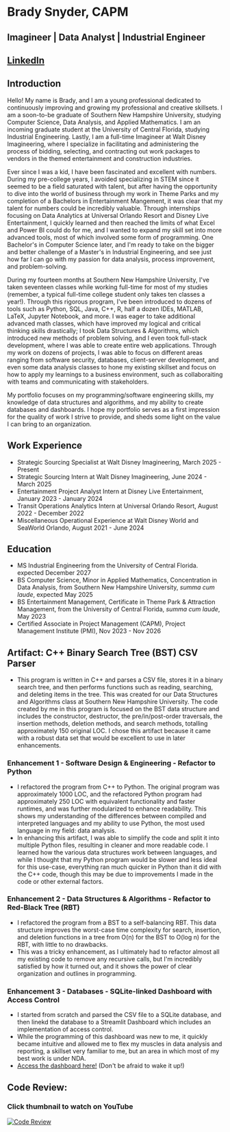# Brady Snyder, CAPM
## Imagineer | Data Analyst | Industrial Engineer
## [LinkedIn](www.linkedin.com/in/bradysnyder879/)

## Introduction
Hello! My name is Brady, and I am a young professional dedicated to continuously improving and growing my professional and creative skillsets. I am a soon-to-be graduate of Southern New Hampshire University, studying Computer Science, Data Analysis, and Applied Mathematics. I am an incoming graduate student at the University of Central Florida, studying Industrial Engineering. Lastly, I am a full-time Imagineer at Walt Disney Imagineering, where I specialize in facilitating and administering the process of bidding, selecting, and contracting out work packages to vendors in the themed entertainment and construction industries.

Ever since I was a kid, I have been fascinated and excellent with numbers. During my pre-college years, I avoided specializing in STEM since it seemed to be a field saturated with talent, but after having the opportunity to dive into the world of business through my work in Theme Parks and my completion of a Bachelors in Entertainment Mangement, it was clear that my talent for numbers could be incredibly valuable. Through internships focusing on Data Analytics at Universal Orlando Resort and Disney Live Entertainment, I quickly learned and then reached the limits of what Excel and Power BI could do for me, and I wanted to expand my skill set into more advanced tools, most of which involved some form of programming. One Bachelor's in Computer Science later, and I'm ready to take on the bigger and better challenge of a Master's in Industrial Engineering, and see just how far I can go with my passion for data analysis, process improvement, and problem-solving.

During my fourteen months at Southern New Hampshire University, I've taken seventeen classes while working full-time for most of my studies (remember, a typical full-time college student only takes ten classes a year!). Through this rigorous program, I've been introduced to dozens of tools such as Python, SQL, Java, C++, R, half a dozen IDEs, MATLAB, LaTeX, Jupyter Notebook, and more. I was eager to take additional advanced math classes, which have improved my logical and critical thinking skills drastically; I took Data Structures & Algorithms, which introduced new methods of problem solving, and I even took full-stack development, where I was able to create entire web applications. Through my work on dozens of projects, I was able to focus on different areas ranging from software security, databases, client-server development, and even some data analysis classes to hone my existing skillset and focus on how to apply my learnings to a business environment, such as collaboraiting with teams and communicating with stakeholders.

My portfolio focuses on my programming/software engineering skills, my knowledge of data structures and algorithms, and my ability to create databases and dashboards. I hope my portfolio serves as a first impression for the quality of work I strive to provide, and sheds some light on the value I can bring to an organization. 

## Work Experience
- Strategic Sourcing Specialist at Walt Disney Imagineering, March 2025 - Present
- Strategic Sourcing Intern at Walt Disney Imagineering, June 2024 - March 2025
- Entertainment Project Analyst Intern at Disney Live Entertainment, January 2023 - January 2024
- Transit Operations Analytics Intern at Universal Orlando Resort, August 2022 - December 2022
- Miscellaneous Operational Experience at Walt Disney World and SeaWorld Orlando, August 2021 - June 2024

## Education
- MS Industrial Engineering from the University of Central Florida. expected December 2027
- BS Computer Science, Minor in Applied Mathematics, Concentration in Data Analysis, from Southern New Hampshire University, *summa cum laude*, expected May 2025
- BS Entertainment Management, Certificate in Theme Park & Attraction Management, from the University of Central Florida, *summa cum laude*, May 2023
- Certified Associate in Project Management (CAPM), Project Management Institute (PMI), Nov 2023 - Nov 2026

## Artifact: C++ Binary Search Tree (BST) CSV Parser
- This program is written in C++ and parses a CSV file, stores it in a binary search tree, and then performs functions such as reading, searching, and deleting items in the tree. This was created for our Data Structures and Algorithms class at Southern New Hampshire University. The code created by me in this program is focused on the BST data structure and includes the constructor, destructor, the pre/in/post-order traversals, the insertion methods, deletion methods, and search methods, totalling approximately 150 original LOC. I chose this artifact because it came with a robust data set that would be excellent to use in later enhancements. 
### Enhancement 1 - Software Design & Engineering - Refactor to Python
- I refactored the program from C++ to Python. The original program was approximately 1000 LOC, and the refactored Python program had approximately 250 LOC with equivalent functionality and faster runtimes, and was further modularized to enhance readability. This shows my understanding of the differences between compiled and interpreted languages and my ability to use Python, the most used language in my field: data analysis.
- In enhancing this artifact, I was able to simplify the code and split it into multiple Python files, resulting in cleaner and more readable code. I learned how the various data structures work between languages, and while I thought that my Python program would be slower and less ideal for this use-case, everything ran much quicker in Python than it did with the C++ code, though this may be due to improvements I made in the code or other external factors.
### Enhancement 2 - Data Structures & Algorithms - Refactor to Red-Black Tree (RBT)
- I refactored the program from a BST to a self-balancing RBT. This data structure improves the worst-case time complexity for search, insertion, and deletion functions in a tree from O(n) for the BST to O(log n) for the RBT, with little to no drawbacks.
- This was a tricky enhancement, as I ultimately had to refactor almost all my existing code to remove any recursive calls, but I'm incredibly satisfied by how it turned out, and it shows the power of clear organization and outlines in programming.
### Enhancement 3 - Databases - SQLite-linked Dashboard with Access Control
- I started from scratch and parsed the CSV file to a SQLite database, and then linekd the database to a Streamlit Dashboard which includes an implementation of access control.
- While the programming of this dashboard was new to me, it quickly became intuitive and allowed me to flex my muscles in data analysis and reporting, a skillset very familiar to me, but an area in which most of my best work is under NDA.
- [Access the dashboard here!](https://brsportfoliodash.streamlit.app/) (Don't be afraid to wake it up!) 

## Code Review:
### Click thumbnail to watch on YouTube
[![Code Review](https://img.youtube.com/vi/FSAkcbkLB3A/maxresdefault.jpg)](https://www.youtube.com/watch?v=FSAkcbkLB3A)
